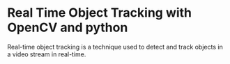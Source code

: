 # Real Time Object Tracking with OpenCV and python
Real-time object tracking is a technique used to detect and track objects in a video stream in real-time.

